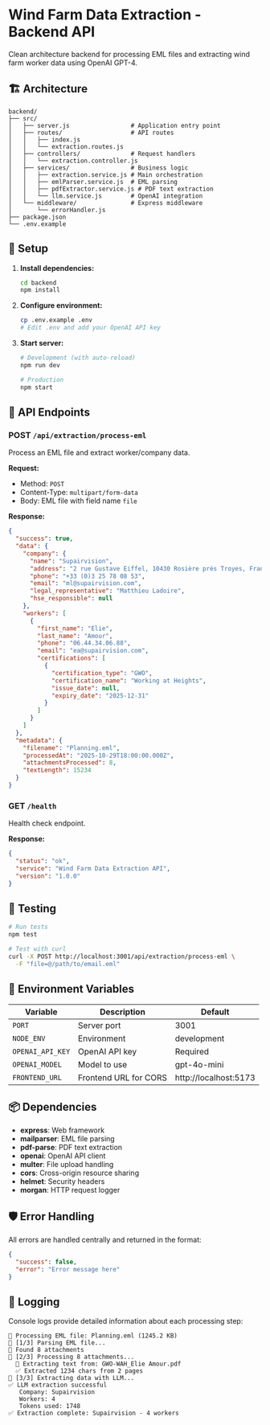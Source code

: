 # Wind Farm Data Extraction - Backend API

Clean architecture backend for processing EML files and extracting wind farm worker data using OpenAI GPT-4.

## 🏗️ Architecture

```
backend/
├── src/
│   ├── server.js                 # Application entry point
│   ├── routes/                   # API routes
│   │   ├── index.js
│   │   └── extraction.routes.js
│   ├── controllers/              # Request handlers
│   │   └── extraction.controller.js
│   ├── services/                 # Business logic
│   │   ├── extraction.service.js # Main orchestration
│   │   ├── emlParser.service.js  # EML parsing
│   │   ├── pdfExtractor.service.js # PDF text extraction
│   │   └── llm.service.js        # OpenAI integration
│   └── middleware/               # Express middleware
│       └── errorHandler.js
├── package.json
└── .env.example
```

## 🚀 Setup

1. **Install dependencies:**
   ```bash
   cd backend
   npm install
   ```

2. **Configure environment:**
   ```bash
   cp .env.example .env
   # Edit .env and add your OpenAI API key
   ```

3. **Start server:**
   ```bash
   # Development (with auto-reload)
   npm run dev
   
   # Production
   npm start
   ```

## 📡 API Endpoints

### POST `/api/extraction/process-eml`

Process an EML file and extract worker/company data.

**Request:**
- Method: `POST`
- Content-Type: `multipart/form-data`
- Body: EML file with field name `file`

**Response:**
```json
{
  "success": true,
  "data": {
    "company": {
      "name": "Supairvision",
      "address": "2 rue Gustave Eiffel, 10430 Rosière près Troyes, France",
      "phone": "+33 (0)3 25 78 08 53",
      "email": "ml@supairvision.com",
      "legal_representative": "Matthieu Ladoire",
      "hse_responsible": null
    },
    "workers": [
      {
        "first_name": "Elie",
        "last_name": "Amour",
        "phone": "06.44.34.06.88",
        "email": "ea@supairvision.com",
        "certifications": [
          {
            "certification_type": "GWO",
            "certification_name": "Working at Heights",
            "issue_date": null,
            "expiry_date": "2025-12-31"
          }
        ]
      }
    ]
  },
  "metadata": {
    "filename": "Planning.eml",
    "processedAt": "2025-10-29T18:00:00.000Z",
    "attachmentsProcessed": 8,
    "textLength": 15234
  }
}
```

### GET `/health`

Health check endpoint.

**Response:**
```json
{
  "status": "ok",
  "service": "Wind Farm Data Extraction API",
  "version": "1.0.0"
}
```

## 🧪 Testing

```bash
# Run tests
npm test

# Test with curl
curl -X POST http://localhost:3001/api/extraction/process-eml \
  -F "file=@/path/to/email.eml"
```

## 🔧 Environment Variables

| Variable | Description | Default |
|----------|-------------|---------|
| `PORT` | Server port | 3001 |
| `NODE_ENV` | Environment | development |
| `OPENAI_API_KEY` | OpenAI API key | Required |
| `OPENAI_MODEL` | Model to use | gpt-4o-mini |
| `FRONTEND_URL` | Frontend URL for CORS | http://localhost:5173 |

## 📦 Dependencies

- **express**: Web framework
- **mailparser**: EML file parsing
- **pdf-parse**: PDF text extraction
- **openai**: OpenAI API client
- **multer**: File upload handling
- **cors**: Cross-origin resource sharing
- **helmet**: Security headers
- **morgan**: HTTP request logger

## 🛡️ Error Handling

All errors are handled centrally and returned in the format:
```json
{
  "success": false,
  "error": "Error message here"
}
```

## 📝 Logging

Console logs provide detailed information about each processing step:
```
📧 Processing EML file: Planning.eml (1245.2 KB)
📧 [1/3] Parsing EML file...
📎 Found 8 attachments
📎 [2/3] Processing 8 attachments...
  📄 Extracting text from: GWO-WAH_Elie Amour.pdf
  ✅ Extracted 1234 chars from 2 pages
🤖 [3/3] Extracting data with LLM...
✅ LLM extraction successful
   Company: Supairvision
   Workers: 4
   Tokens used: 1748
✅ Extraction complete: Supairvision - 4 workers
```
